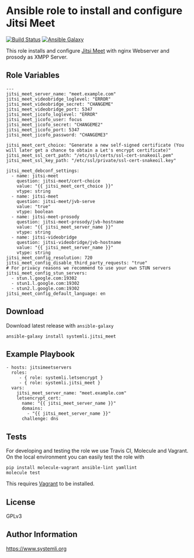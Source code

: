 # Ansible role to install and configure Jitsi Meet

[![Build Status](https://travis-ci.com/systemli/ansible-role-jitsi-meet.svg?branch=master)](https://travis-ci.com/systemli/ansible-role-jitsi-meet) [![Ansible Galaxy](http://img.shields.io/badge/ansible--galaxy-jitsi_meet-blue.svg)](https://galaxy.ansible.com/systemli/jitsi_meet/)

This role installs and configure [Jitsi Meet](https://jitsi.org/jitsi-meet/) with nginx Webserver and prosody as XMPP Server.

Role Variables
--------------

```
---
jitsi_meet_server_name: "meet.example.com"
jitsi_meet_videobridge_loglevel: "ERROR"
jitsi_meet_videobridge_secret: "CHANGEME"
jitsi_meet_videobridge_port: 5347
jitsi_meet_jicofo_loglevel: "ERROR"
jitsi_meet_jicofo_user: focus
jitsi_meet_jicofo_secret: "CHANGEME2"
jitsi_meet_jicofo_port: 5347
jitsi_meet_jicofo_password: "CHANGEME3"

jitsi_meet_cert_choice: "Generate a new self-signed certificate (You will later get a chance to obtain a Let's encrypt certificate)"
jitsi_meet_ssl_cert_path: "/etc/ssl/certs/ssl-cert-snakeoil.pem"
jitsi_meet_ssl_key_path: "/etc/ssl/private/ssl-cert-snakeoil.key"

jitsi_meet_debconf_settings:
  - name: jitsi-meet
    question: jitsi-meet/cert-choice
    value: "{{ jitsi_meet_cert_choice }}"
    vtype: string
  - name: jitsi-meet
    question: jitsi-meet/jvb-serve
    value: "true"
    vtype: boolean
  - name: jitsi-meet-prosody
    question: jitsi-meet-prosody/jvb-hostname
    value: "{{ jitsi_meet_server_name }}"
    vtype: string
  - name: jitsi-videobridge
    question: jitsi-videobridge/jvb-hostname
    value: "{{ jitsi_meet_server_name }}"
    vtype: string
jitsi_meet_config_resolution: 720
jitsi_meet_config_disable_third_party_requests: "true"
# For privacy reasons we recommend to use your own STUN servers 
jitsi_meet_config_stun_servers:
  - stun.l.google.com:19302
  - stun1.l.google.com:19302
  - stun2.l.google.com:19302
jitsi_meet_config_default_language: en

```

Download
--------

Download latest release with `ansible-galaxy`

	ansible-galaxy install systemli.jitsi_meet

Example Playbook
----------------

```
- hosts: jitsimeetservers
  roles:
     - { role: systemli.letsencrypt }
     - { role: systemli.jitsi_meet }
  vars:
    jitsi_meet_server_name: "meet.example.com"
    letsencrypt_cert:
      name: "{{ jitsi_meet_server_name }}"
      domains:
        - "{{ jitsi_meet_server_name }}"
      challenge: dns
```

Tests
-----

For developing and testing the role we use Travis CI, Molecule and Vagrant. On the local environment you can easily test the role with

```
pip install molecule-vagrant ansible-lint yamllint
molecule test
```

This requires [Vagrant](https://www.vagrantup.com/downloads.html) to be installed.

License
-------

GPLv3

Author Information
------------------

https://www.systemli.org
